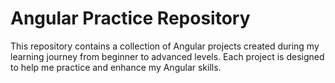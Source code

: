 # Angular Practice Repository

This repository contains a collection of Angular projects created during my learning journey from beginner to advanced levels. Each project is designed to help me practice and enhance my Angular skills.
